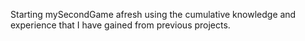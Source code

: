Starting mySecondGame afresh using the cumulative knowledge and experience that I have gained from previous projects.
